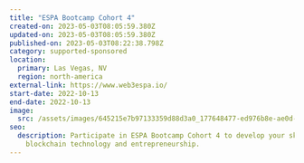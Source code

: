 ```yaml
---
title: "ESPA Bootcamp Cohort 4"
created-on: 2023-05-03T08:05:59.380Z
updated-on: 2023-05-03T08:05:59.380Z
published-on: 2023-05-03T08:22:38.798Z
category: supported-sponsored
location:
  primary: Las Vegas, NV
  region: north-america
external-link: https://www.web3espa.io/
start-date: 2022-10-13
end-date: 2022-10-13
image:
  src: /assets/images/645215e7b97133359d88d3a0_177648477-ed976b8e-ae0d-4f18-8d91-2d8512d3fb54_hua7fa79449114663eebf6af324bdad7a2_1514667_1333x0_resize_q90_linear_2.png
seo:
  description: Participate in ESPA Bootcamp Cohort 4 to develop your skills in
    blockchain technology and entrepreneurship.
---
```


